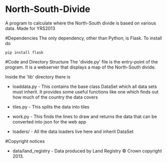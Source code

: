 North-South-Divide
==================

A program to calculate where the North-South divide is based on various data. Made for YRS2013

#Dependencies
The only dependency, other than Python, is Flask. To install do

    pip install flask


#Code and Directory Structure
The 'divide.py' file is the entry-point of the program. It is a webserver that displays a map of the North-South divide.

Inside the 'lib' directory there is

* loaddata.py - This contains the base class DataSet which all data sets must inherit. It provides some useful functions like one which finds out how much of the country the data covers

* tiles.py - This splits the data into tiles 

* work.py - This finds the lines to draw and returns the data that can be converted into json for the web app

* loaders/ - All the data loaders live here and inherit DataSet

#Copyright notices

* data/land_registry - Data produced by Land Registry © Crown copyright 2013.
